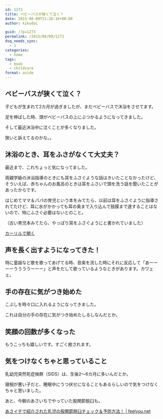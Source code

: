 ```yaml
---
id: 1273
title: ベビーバスが狭くて泣く？
date: 2015-06-09T21:26:16+00:00
author: kikudai

guid: /?p=1273
permalink: /2015/06/09/1273
dsq_needs_sync:
  - 1
categories:
  - home
tags:
  - book
  - childcare
format: aside
---
```

## ベビーバスが狭くて泣く？

子どもが生まれて2カ月が過ぎましたが、まだベビーバスで沐浴をさせてます。
  
<!--more-->

足を伸ばした時、頭がベビーバスの上にぶつかるようになってきました。

そして最近沐浴中に泣くことが多くなりました。

狭いと訴えてるのかな。。

## 沐浴のとき、耳をふさがなくて大丈夫？

最近まで、これちょっと気になってました。

両親学級の沐浴指導のときにも耳をふさぐような話はきいたことなかったけど、そういえば、赤ちゃんのお風呂のときは耳をふさいで頭を洗う話を聞いたことがあったからです。

はじめてママ＆パパの育児という本をみてたら、以前は耳をふさぐように指導されてたけど、耳に水がかかっても耳の奥まで入り込んで鼓膜まで達することはないので、特にふさぐ必要はないとのこと。
  
（古い育児本みてたら、やっぱり耳をふさぐようにと書かれていました）

<a class="calil-widget" href="https://calil.jp/book/4072955442" data-widget-isbn="4072955442" data-widget-appkey="58f03cb403271b112a914da4ea971431" data-widget-width="100%" data-widget-associateid="kikudai-22" data-widget-image="true" data-widget-title="はじめてママ&パパの育児―0~3才赤ちゃんとの暮らし 気がかりがスッキリ! (主婦の友実用No.1シリーズ)" data-widget-author="五十嵐 隆">カーリルで開く</a>

## 声を長く出すようになってきた！

特に童謡など歌を歌ってあげてる時、音楽を流した時にそれに反応して「あーーーーううううーーー」と声をだして歌っているようなときがあります。カワェェ。

## 手の存在に気がつき始めた

こぶしを時々口に入れるようになってきました。
  
これは自分の手の存在に気がつき始めたしるしなんだとか。

## 笑顔の回数が多くなった

もうこっちも嬉しいです。すごく癒されます。

## 気をつけなくちゃと思っていること

乳幼児突然死症候群（SIDS）は、生後2～6カ月に多いんだとか。

寝相が悪い子だと、睡眠中にうつ伏せになることもあるらしいので気をつけなくちゃと思いました。

あと、今朝のあさいちでやっていた股関節脱臼も。

<a href="https://feelyou.net/%E5%AD%90%E8%82%B2%E3%81%A6/%E3%81%82%E3%81%95%E3%82%A4%E3%83%81%E4%B9%B3%E5%85%90%E3%81%AE%E8%82%A1%E9%96%A2%E7%AF%80%E8%84%B1%E8%87%BC/" target="_blank">あさイチで紹介された乳児の股関節脱臼チェック＆予防方法！ | feelyou.net</a>